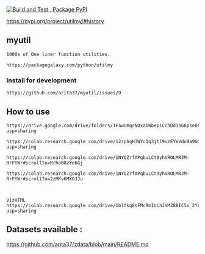 
[![Build and Test , Package PyPI](https://github.com/arita37/myutil/actions/workflows/build%20and%20release.yml/badge.svg)](https://github.com/arita37/myutil/actions/workflows/build%20and%20release.yml)

[     https://pypi.org/project/utilmy/#history ](https://pypi.org/project/utilmy/#history)


## myutil
    1000s of One liner function utilities.
    
    https://packagegalaxy.com/python/utilmy




### Install for development

    https://github.com/arita37/myutil/issues/9



## How to use 
 
    https://drive.google.com/drive/folders/1FawUmqrNOxabWbepiCchDd1b60pseDXm?usp=sharing
 
    https://colab.research.google.com/drive/12rpbgH3WYcQq3jtl9vzEYeVdu9a9GOM_?usp=sharing
 
    https://colab.research.google.com/drive/1NYQZrfAPqbuLCt9yhVROLMRJM-RrFYWr#scrollTo=Rrho08zYe6Gj

    https://colab.research.google.com/drive/1NYQZrfAPqbuLCt9yhVROLMRJM-RrFYWr#scrollTo=2zMKv6MXOJJu



    VizHTML
    https://colab.research.google.com/drive/1blfkg8sFMcRmIULhJVMZ8BIC5x_2YrDl?usp=sharing


 

 ## Datasets available :
 
 https://github.com/arita37/zdata/blob/main/README.md
 
 
 
 
 
 



